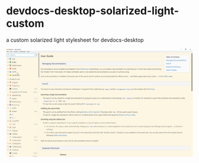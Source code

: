 # devdocs-desktop-solarized-light-custom
a custom solarized light stylesheet for devdocs-desktop

![drawing](https://raw.githubusercontent.com/verdecchia/devdocs-desktop-solarized-light-custom/master/preview.png)

